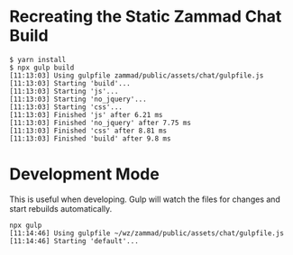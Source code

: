 # Recreating the Static Zammad Chat Build

```
$ yarn install
$ npx gulp build
[11:13:03] Using gulpfile zammad/public/assets/chat/gulpfile.js
[11:13:03] Starting 'build'...
[11:13:03] Starting 'js'...
[11:13:03] Starting 'no_jquery'...
[11:13:03] Starting 'css'...
[11:13:03] Finished 'js' after 6.21 ms
[11:13:03] Finished 'no_jquery' after 7.75 ms
[11:13:03] Finished 'css' after 8.81 ms
[11:13:03] Finished 'build' after 9.8 ms
```

# Development Mode

This is useful when developing. Gulp will watch the files for changes and start rebuilds automatically.

```
npx gulp
[11:14:46] Using gulpfile ~/wz/zammad/public/assets/chat/gulpfile.js
[11:14:46] Starting 'default'...
```
